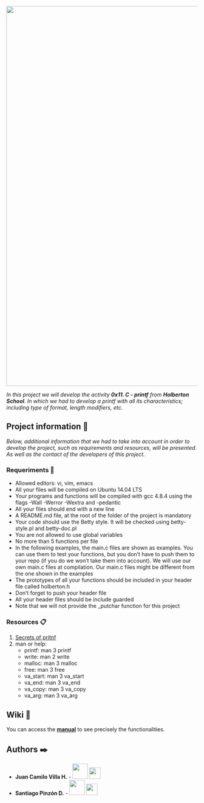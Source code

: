 <p align="center"> <img src="https://pbs.twimg.com/media/EdjJuQdXgAAZldN?format=jpg&name=large" width="1000"/>

_In this project we will develop the activity **0x11. C - printf** from **Holberton School**. In which we had to develop a printf with all its characteristics; including type of format, length modifiers, etc._

## Project information 🚀

_Below, additional information that we had to take into account in order to develop the project, such as requirements and resources, will be presented. As well as the contact of the developers of this project._

### Requeriments 📌

* Allowed editors: vi, vim, emacs
* All your files will be compiled on Ubuntu 14.04 LTS
* Your programs and functions will be compiled with gcc 4.8.4 using the flags -Wall -Werror -Wextra and -pedantic
* All your files should end with a new line
* A README.md file, at the root of the folder of the project is mandatory
* Your code should use the Betty style. It will be checked using betty-style.pl and betty-doc.pl
* You are not allowed to use global variables
* No more than 5 functions per file
* In the following examples, the main.c files are shown as examples. You can use them to test your functions, but you don’t have to push them to your repo (if you do we won’t take them into account). We will use our own main.c files at compilation. Our main.c files might be different from the one shown in the examples
* The prototypes of all your functions should be included in your header file called holberton.h
* Don’t forget to push your header file
* All your header files should be include guarded
* Note that we will not provide the _putchar function for this project


### Resources 📋

 1. [Secrets of pritnf](https://www.cypress.com/file/54761/download)
 2. man or help: 
    - printf: man 3 printf
    - write: man 2 write
    - malloc: man 3 malloc
    - free: man 3 free
    - va_start: man 3 va_start
    - va_end: man 3 va_end
    - va_copy: man 3 va_copy
    - va_arg: man 3 va_arg

## Wiki 📖

You can access the **[manual](./man_3_printf)** to see precisely the functionalities.


## Authors ✒️

* **Juan Camilo Villa H.** - <a href="https://twitter.com/jcamilovillah"><img src="http://pngimg.com/uploads/twitter/twitter_PNG28.png" width="40"></a> <a href="https://www.instagram.com/jcamilovillah/"><img src="https://upload.wikimedia.org/wikipedia/commons/thumb/e/e7/Instagram_logo_2016.svg/1024px-Instagram_logo_2016.svg.png" width="30"></a>
* **Santiago Pinzón D.** - <a href="https://twitter.com/santiagopinzonD"><img src="http://pngimg.com/uploads/twitter/twitter_PNG28.png" width="40"></a> <a href="https://www.instagram.com/santiagopinzond/"><img src="https://upload.wikimedia.org/wikipedia/commons/thumb/e/e7/Instagram_logo_2016.svg/1024px-Instagram_logo_2016.svg.png" width="30"></a>
